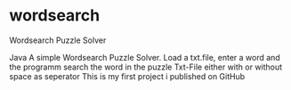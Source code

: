 # wordsearch
Wordsearch Puzzle Solver

Java
A simple Wordsearch Puzzle Solver.
Load a txt.file, enter a word and the programm search the word in the puzzle
Txt-File
either with or without space as seperator
This is my first project i published on GitHub
